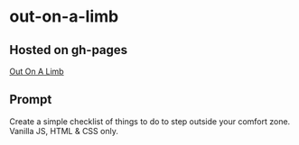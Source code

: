 # out-on-a-limb

## Hosted on gh-pages
[Out On A Limb](https://ksflynn007.github.io/out-on-a-limb/)
## Prompt

Create a simple checklist of things to do to step outside your comfort zone. Vanilla JS, HTML & CSS only.
